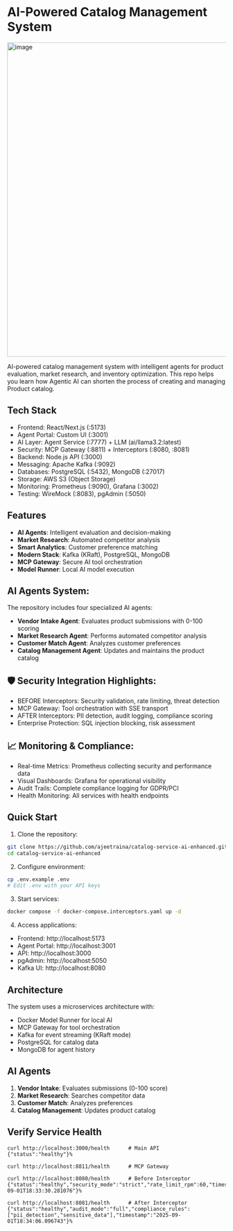 # AI-Powered Catalog Management System

<img width="1014" height="724" alt="image" src="https://github.com/user-attachments/assets/33b6b9dc-803e-4524-ab27-eeab6d1acf57" />


AI-powered catalog management system with intelligent agents for product evaluation, market research, and inventory optimization. 
This repo helps you learn how Agentic AI can shorten the process of creating and managing Product catalog.


## Tech Stack

- Frontend: React/Next.js (:5173)
- Agent Portal: Custom UI (:3001)
- AI Layer: Agent Service (:7777) + LLM (ai/llama3.2:latest)
- Security: MCP Gateway (:8811) + Interceptors (:8080, :8081)
- Backend: Node.js API (:3000)
- Messaging: Apache Kafka (:9092)
- Databases: PostgreSQL (:5432), MongoDB (:27017)
- Storage: AWS S3 (Object Storage)
- Monitoring: Prometheus (:9090), Grafana (:3002)
- Testing: WireMock (:8083), pgAdmin (:5050)


## Features


-  **AI Agents**: Intelligent evaluation and decision-making
-  **Market Research**: Automated competitor analysis
-  **Smart Analytics**: Customer preference matching
-  **Modern Stack**: Kafka (KRaft), PostgreSQL, MongoDB
-  **MCP Gateway**: Secure AI tool orchestration
-  **Model Runner**: Local AI model execution


## AI Agents System:

The repository includes four specialized AI agents:

- **Vendor Intake Agent**: Evaluates product submissions with 0-100 scoring
- **Market Research Agent**: Performs automated competitor analysis
- **Customer Match Agent**: Analyzes customer preferences
- **Catalog Management Agent**: Updates and maintains the product catalog

## 🛡️ Security Integration Highlights:

- BEFORE Interceptors: Security validation, rate limiting, threat detection
- MCP Gateway: Tool orchestration with SSE transport
- AFTER Interceptors: PII detection, audit logging, compliance scoring
- Enterprise Protection: SQL injection blocking, risk assessment

## 📈 Monitoring & Compliance:

- Real-time Metrics: Prometheus collecting security and performance data
- Visual Dashboards: Grafana for operational visibility
- Audit Trails: Complete compliance logging for GDPR/PCI
- Health Monitoring: All services with health endpoints

## Quick Start

1. Clone the repository:
```bash
git clone https://github.com/ajeetraina/catalog-service-ai-enhanced.git
cd catalog-service-ai-enhanced
```

2. Configure environment:
```bash
cp .env.example .env
# Edit .env with your API keys
```

3. Start services:
```bash
docker compose -f docker-compose.interceptors.yaml up -d
```

4. Access applications:
- Frontend: http://localhost:5173
- Agent Portal: http://localhost:3001
- API: http://localhost:3000
- pgAdmin: http://localhost:5050
- Kafka UI: http://localhost:8080

## Architecture

The system uses a microservices architecture with:
- Docker Model Runner for local AI
- MCP Gateway for tool orchestration
- Kafka for event streaming (KRaft mode)
- PostgreSQL for catalog data
- MongoDB for agent history

## AI Agents

1. **Vendor Intake**: Evaluates submissions (0-100 score)
2. **Market Research**: Searches competitor data
3. **Customer Match**: Analyzes preferences
4. **Catalog Management**: Updates product catalog

## Verify Service Health

```
curl http://localhost:3000/health      # Main API
{"status":"healthy"}%
```


```
curl http://localhost:8811/health      # MCP Gateway
```


```
curl http://localhost:8080/health      # Before Interceptor
{"status":"healthy","security_mode":"strict","rate_limit_rpm":60,"timestamp":"2025-09-01T18:33:30.281076"}%
```

```
curl http://localhost:8081/health      # After Interceptor
{"status":"healthy","audit_mode":"full","compliance_rules":["pii_detection","sensitive_data"],"timestamp":"2025-09-01T18:34:06.096743"}%
```

